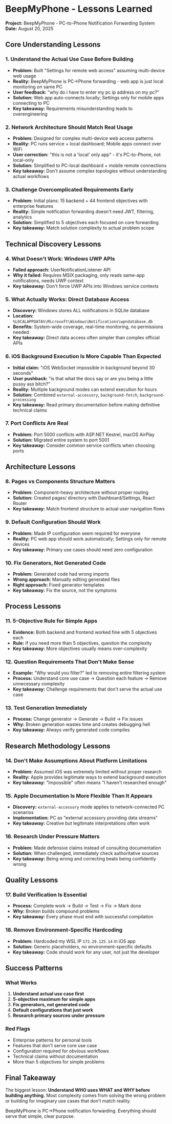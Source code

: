 # BeepMyPhone - Lessons Learned

**Project:** BeepMyPhone - PC-to-Phone Notification Forwarding System  
**Date:** August 20, 2025

## Core Understanding Lessons

### 1. Understand the Actual Use Case Before Building
- **Problem:** Built "Settings for remote web access" assuming multi-device web usage
- **Reality:** BeepMyPhone is PC→Phone forwarding - web app is just local monitoring on same PC
- **User feedback:** "why do i have to enter my pc ip address on my pc?"
- **Solution:** Web app auto-connects locally; Settings only for mobile apps connecting to PC
- **Key takeaway:** Requirements misunderstanding leads to overengineering

### 2. Network Architecture Should Match Real Usage
- **Problem:** Designed for complex multi-device web access patterns
- **Reality:** PC runs service + local dashboard; Mobile apps connect over WiFi
- **User correction:** "this is not a 'local' only app" - it's PC-to-Phone, not local-only
- **Solution:** Simplified to PC-local dashboard + mobile remote connections
- **Key takeaway:** Don't assume complex topologies without understanding actual workflows

### 3. Challenge Overcomplicated Requirements Early
- **Problem:** Initial plans: 15 backend + 44 frontend objectives with enterprise features
- **Reality:** Simple notification forwarding doesn't need JWT, filtering, analytics
- **Solution:** Simplified to 5 objectives each focused on core forwarding
- **Key takeaway:** Match solution complexity to actual problem scope

## Technical Discovery Lessons

### 4. What Doesn't Work: Windows UWP APIs
- **Failed approach:** UserNotificationListener API
- **Why it failed:** Requires MSIX packaging, only reads same-app notifications, needs UWP context
- **Key takeaway:** Don't force UWP APIs into Windows service contexts

### 5. What Actually Works: Direct Database Access
- **Discovery:** Windows stores ALL notifications in SQLite database
- **Location:** `%LOCALAPPDATA%\Microsoft\Windows\Notifications\wpndatabase.db`
- **Benefits:** System-wide coverage, real-time monitoring, no permissions needed
- **Key takeaway:** Direct data access often simpler than complex official APIs

### 6. iOS Background Execution Is More Capable Than Expected
- **Initial claim:** "iOS WebSocket impossible in background beyond 30 seconds"
- **User pushback:** "is that what the docs say or are you being a little pussy ass bitch?"
- **Reality:** Multiple background modes can extend execution for hours
- **Solution:** Combined `external-accessory`, `background-fetch`, `background-processing`
- **Key takeaway:** Read primary documentation before making definitive technical claims

### 7. Port Conflicts Are Real
- **Problem:** Port 5000 conflicts with ASP.NET Kestrel, macOS AirPlay
- **Solution:** Migrated entire system to port 5001
- **Key takeaway:** Consider common service conflicts when choosing ports

## Architecture Lessons

### 8. Pages vs Components Structure Matters
- **Problem:** Component-heavy architecture without proper routing
- **Solution:** Created pages/ directory with Dashboard/Settings, React Router
- **Key takeaway:** Match frontend structure to actual user navigation flows

### 9. Default Configuration Should Work
- **Problem:** Made IP configuration seem required for everyone
- **Reality:** PC web app should work automatically; Settings only for remote devices
- **Key takeaway:** Primary use cases should need zero configuration

### 10. Fix Generators, Not Generated Code
- **Problem:** Generated code had wrong imports
- **Wrong approach:** Manually editing generated files
- **Right approach:** Fixed generator templates
- **Key takeaway:** Fix the source, not the symptoms

## Process Lessons

### 11. 5-Objective Rule for Simple Apps
- **Evidence:** Both backend and frontend worked fine with 5 objectives each
- **Rule:** If you need more than 5 objectives, question the complexity
- **Key takeaway:** More objectives usually means over-complexity

### 12. Question Requirements That Don't Make Sense
- **Example:** "Why would you filter?" led to removing entire filtering system
- **Process:** Understand core use case → Question each feature → Remove unnecessary complexity
- **Key takeaway:** Challenge requirements that don't serve the actual use case

### 13. Test Generation Immediately
- **Process:** Change generator → Generate → Build → Fix issues
- **Why:** Broken generation wastes time and creates debugging hell
- **Key takeaway:** Always verify generated code compiles

## Research Methodology Lessons

### 14. Don't Make Assumptions About Platform Limitations
- **Problem:** Assumed iOS was extremely limited without proper research
- **Reality:** Apple provides legitimate ways to extend background execution
- **Key takeaway:** "Impossible" often means "I haven't researched enough"

### 15. Apple Documentation Is More Flexible Than It Appears
- **Discovery:** `external-accessory` mode applies to network-connected PC scenarios
- **Implementation:** PC as "external accessory providing data streams"
- **Key takeaway:** Creative but legitimate interpretations often work

### 16. Research Under Pressure Matters
- **Problem:** Made defensive claims instead of consulting documentation
- **Solution:** When challenged, immediately check authoritative sources
- **Key takeaway:** Being wrong and correcting beats being confidently wrong

## Quality Lessons

### 17. Build Verification Is Essential
- **Process:** Complete work → Build → Test → Fix → Mark done
- **Why:** Broken builds compound problems
- **Key takeaway:** Every phase must end with successful compilation

### 18. Remove Environment-Specific Hardcoding
- **Problem:** Hardcoded my WSL IP `172.29.125.14` in iOS app
- **Solution:** Generic placeholders, no environment-specific defaults
- **Key takeaway:** Code should work for any user, not just the developer

## Success Patterns

### What Works
1. **Understand actual use case first**
2. **5-objective maximum for simple apps**
3. **Fix generators, not generated code**
4. **Default configurations that just work**
5. **Research primary sources under pressure**

### Red Flags
- Enterprise patterns for personal tools
- Features that don't serve core use case
- Configuration required for obvious workflows
- Technical claims without documentation
- More than 5 objectives for simple problems

## Final Takeaway

The biggest lesson: **Understand WHO uses WHAT and WHY before building anything.** Most complexity comes from solving the wrong problem or building for imaginary use cases that don't match reality.

BeepMyPhone is PC→Phone notification forwarding. Everything should serve that simple, clear purpose.